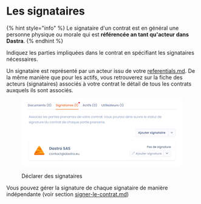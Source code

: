 # Les signataires



{% hint style="info" %}
Le signataire d'un contrat est en général une personne physique ou morale qui est **référencée an tant qu'acteur dans Dastra**.
{% endhint %}

Indiquez les parties impliquées dans le contrat en spécifiant les signataires nécessaires.

Un signataire est représenté par un acteur issu de votre [referentials.md](../cartography/referentials.md "mention"). De la même manière que pour les actifs, vous retrouverez sur la fiche des acteurs (signataires) associés à votre contrat le détail de tous les contrats auxquels ils sont associés.

<figure><img src="../../.gitbook/assets/signers.png" alt=""><figcaption><p>Déclarer des signataires</p></figcaption></figure>

Vous pouvez gérer la signature de chaque signataire de manière indépendante (voir section [signer-le-contrat.md](signer-le-contrat.md "mention"))
